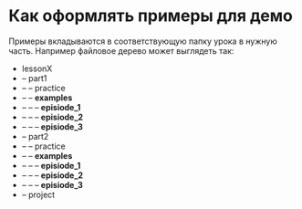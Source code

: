 # Как оформлять примеры для демо

Примеры вкладываются в соответствующую папку урока в нужную часть. Например файловое дерево может выглядеть так:

  - lessonX
  - – part1
  - – – practice
  - – – __examples__
  - – – – __episiode_1__
  - – – – __episiode_2__
  - – – – __episiode_3__ 
  - – part2
  - – – practice
  - – – __examples__
  - – – – __episiode_1__
  - – – – __episiode_2__
  - – – – __episiode_3__ 
  - – project
